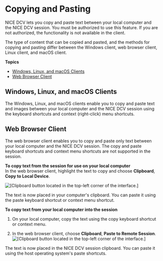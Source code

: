 # Copying and Pasting<a name="using-copy-paste"></a>

NICE DCV lets you copy and paste text between your local computer and the NICE DCV session\. You must be authorized to use this feature\. If you are not authorized, the functionality is not available in the client\.

The type of content that can be copied and pasted, and the methods for copying and pasting differ between the Windows client, web browser client, Linux client, and macOS client\.

**Topics**
+ [Windows, Linux, and macOS Clients](#using-copy-paste-windows-linux)
+ [Web Browser Client](#using-copy-paste-browser)

## Windows, Linux, and macOS Clients<a name="using-copy-paste-windows-linux"></a>

The Windows, Linux, and macOS clients enable you to copy and paste text and images between your local computer and the NICE DCV session using the keyboard shortcuts and context \(right\-click\) menu shortcuts\.

## Web Browser Client<a name="using-copy-paste-browser"></a>

The web browser client enables you to copy and paste only text between your local computer and the NICE DCV session\. The copy and paste keyboard shortcuts and context menu shortcuts are not supported in the session\.

**To copy text from the session for use on your local computer**  
In the web browser client, highlight the text to copy and choose **Clipboard**, **Copy to Local Device**\.

![\[Clipboard button located in the top-left corner of the interface.\]](http://docs.aws.amazon.com/dcv/latest/userguide/images/copy.png)

The text is now placed in your computer's clipboard\. You can paste it using the paste keyboard shortcut or context menu shortcut\.

**To copy text from your local computer into the session**

1. On your local computer, copy the text using the copy keyboard shortcut or context menu\.

1. In the web browser client, choose **Clipboard**, **Paste to Remote Session**\.  
![\[Clipboard button located in the top-left corner of the interface.\]](http://docs.aws.amazon.com/dcv/latest/userguide/images/paste.png)

The text is now placed in the NICE DCV session clipboard\. You can paste it using the host operating system's paste shortcuts\.